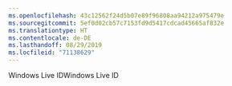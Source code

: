 ```yaml
---
ms.openlocfilehash: 43c12562f24d5b07e89f96808aa94212a975479e
ms.sourcegitcommit: 5ef0d02cb57c7153fd9d5417cdcad45665af832e
ms.translationtype: HT
ms.contentlocale: de-DE
ms.lasthandoff: 08/29/2019
ms.locfileid: "71138629"
---
```

<span data-ttu-id="57d1d-101">Windows Live ID</span><span class="sxs-lookup"><span data-stu-id="57d1d-101">Windows Live ID</span></span>